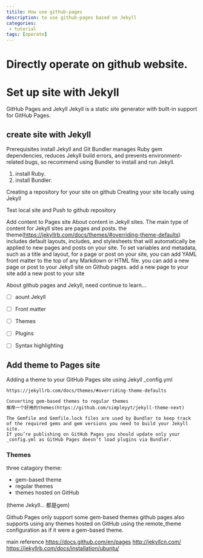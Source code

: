 ```yaml
---
titile: How use github-pages
description: to use github-pages based on Jekyll
categories:
 - tutorial
tags: [operate]
---
```


# Directly operate on github website. 

# Set up site with Jekyll
GitHub Pages and Jekyll
Jekyll is a static site generator with built-in support for GitHub Pages.

## create site with Jekyll
Prerequisites
install Jekyll and Git
Bundler manages Ruby gem dependencies, reduces Jekyll build errors, and prevents environment-related bugs, so recommend using Bundler to install and run Jekyll. 
1. install Ruby.
2. install Bundler.

>>>>>>>>>>>>>>>
Creating a repository for your site on github
Creating your site locally using Jekyll

Test local site and Push to github repository



>>>>>>>>>>>>>>>

Add content to Pages site
About content in Jekyll sites. The main type of content for Jekyll sites are pages and posts. the theme(https://jekyllrb.com/docs/themes/#overriding-theme-defaults) includes default layouts, includes, and stylesheets that will automatically be applied to new pages and posts on your site. To set variables and metadata, such as a title and layout, for a page or post on your site, you can add YAML front matter to the top of any Markdown or HTML file.
you can add a new page or post to your Jekyll site on Github pages.
add a new page to your site
add a new post to your site

About github pages and Jekyll, need continue to learn...
- [ ] aount Jekyll
- [ ] Front matter
- [ ] Themes
- [ ] Plugins
- [ ] Syntax highlighting


## Add theme to Pages site
Adding a theme to your GitHub Pages site using Jekyll
_config.yml

```
https://jekyllrb.com/docs/themes/#overriding-theme-defaults

Converting gem-based themes to regular themes
推荐一个好用的themes(https://github.com/simpleyyt/jekyll-theme-next)

The Gemfile and Gemfile.lock files are used by Bundler to keep track of the required gems and gem versions you need to build your Jekyll site.
If you’re publishing on GitHub Pages you should update only your _config.yml as GitHub Pages doesn’t load plugins via Bundler.

```
### Themes
three catagory theme:
* gem-based theme
* regular themes
* themes hosted on GitHub

(theme Jekyll... 都是gem)


Github Pages only support some gem-based themes
github pages also supports using any themes hosted on GitHub using the remote_theme configuration as if it were a gem-based theme. 

main reference
https://docs.github.com/en/pages
http://jekyllcn.com/
https://jekyllrb.com/docs/installation/ubuntu/

